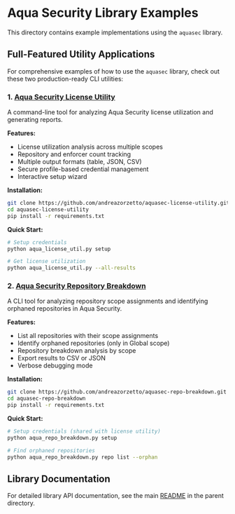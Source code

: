 # Aqua Security Library Examples

This directory contains example implementations using the `aquasec` library.

## Full-Featured Utility Applications

For comprehensive examples of how to use the `aquasec` library, check out these two production-ready CLI utilities:

### 1. [Aqua Security License Utility](https://github.com/andreazorzetto/aquasec-license-utility)
A command-line tool for analyzing Aqua Security license utilization and generating reports.

**Features:**
- License utilization analysis across multiple scopes
- Repository and enforcer count tracking
- Multiple output formats (table, JSON, CSV)
- Secure profile-based credential management
- Interactive setup wizard

**Installation:**
```bash
git clone https://github.com/andreazorzetto/aquasec-license-utility.git
cd aquasec-license-utility
pip install -r requirements.txt
```

**Quick Start:**
```bash
# Setup credentials
python aqua_license_util.py setup

# Get license utilization
python aqua_license_util.py --all-results
```

### 2. [Aqua Security Repository Breakdown](https://github.com/andreazorzetto/aquasec-repo-breakdown)
A CLI tool for analyzing repository scope assignments and identifying orphaned repositories in Aqua Security.

**Features:**
- List all repositories with their scope assignments
- Identify orphaned repositories (only in Global scope)
- Repository breakdown analysis by scope
- Export results to CSV or JSON
- Verbose debugging mode

**Installation:**
```bash
git clone https://github.com/andreazorzetto/aquasec-repo-breakdown.git
cd aquasec-repo-breakdown
pip install -r requirements.txt
```

**Quick Start:**
```bash
# Setup credentials (shared with license utility)
python aqua_repo_breakdown.py setup

# Find orphaned repositories
python aqua_repo_breakdown.py repo list --orphan
```

## Library Documentation

For detailed library API documentation, see the main [README](../README.md) in the parent directory.